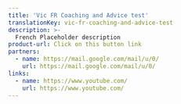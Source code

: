 ```yaml
---
title: 'Vic FR Coaching and Advice test'
translationKey: vic-fr-coaching-and-advice-test
description: >-
  French Placeholder description
product-url: Click on this button link
partners:
  - name: https://mail.google.com/mail/u/0/
    url: https://mail.google.com/mail/u/0/
links:
  - name: https://www.youtube.com/
    url: https://www.youtube.com/
---
```

